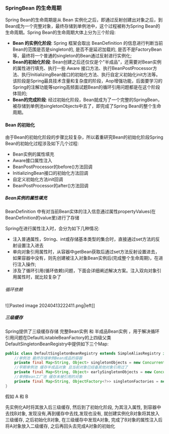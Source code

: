 ### SpringBean 的生命周期
Spring Bean的生命周期是从 Bean 实例化之后，即通过反射创建出对象之后，到Bean成为一个完整对象，最终存储到单例池中，这个过程被称为Spring Bean的生命周期。Spring Bean的生命周期大体上分为三个阶段:
- **Bean 的实例化阶段**: Spring 框架会取出 BeanDefinition 的信息进行判断当前Bean的范围是否是singleton的, 是否不是延迟加载的, 是否不是FactoryBean等，最终将一个普通的singleton的Bean通过反射进行实例化;
- **Bean的初始化阶段**: Bean创建之后还仅仅是个"半成品"，还需要对Bean实例的属性进行填充、执行一些 Aware 接口方法、执行BeanPostProcessor方法、执行InitializingBean接口的初始化方法、执行自定义初始化init方法等。该阶段是Spring最具技术含量和复杂度的阶段，Aop增强功能，后面要学习的Spring的注解功能等spring高频面试题Bean的循环引用问题都是在这个阶段体现的;
- **Bean的完成阶段**: 经过初始化阶段，Bean就成为了一个完整的SpringBean，被存储到单例池singletonObjects中去了，即完成了Spring Bean的整个生命周期。

#### Bean 的初始化
由于Bean的初始化阶段的步骤比较复杂，所以着重研究Bean的初始化阶段Spring Bean的初始化过程涉及如下几个过程:
- Bean实例的属性填充
- Aware接口属性注入
- BeanPostProcessor的before()方法回调 
- InitializingBean接口的初始化方法回调
- 自定义初始化方法init回调
- BeanPostProcessor的after()方法回调
##### Bean实例的属性填充
BeanDefinition 中有对当前Bean实体的注入信息通过属性propertyValues(在BeanDefinition的value里)进行了存储

Spring在进行属性注入时，会分为如下几种情况:
- 注入普通属性，String、int或存储基本类型的集合时，直接通过set方法的反射设置注入进去
- 单向对象引用属性时，从容器中getBean获取后通过set方法反射设置进去，如果容器中没有，则先创建被注入对象Bean实例后(完成整个生命周期)，在进行注入操作;
- 涉及了循环引用(循环依赖)问题，下面会详细阐述解决方案。注入双向对象引用属性时，就比较复杂了

###### 循环依赖
![[Pasted image 20240413222411.png|left]]


##### 三级缓存
Spring提供了三级缓存存储 完整Bean实例 和 半成品Bean实例 ，用于解决循环引用问题在DefaultListableBeanFactory的上四级父类DefaultSingletonBeanRegistry中提供如下三个Map:

```java
public class DefaultSingletonBeanRegistry extends SimpleAliasRegistry implements SingletonBeanRegistry {
	//单例池 最终存储单例Bean成品的容器
    private final Map<String, Object> singletonObjects = new ConcurrentHashMap<>(256); 
    //早期单例池 缓存半成品对象 且当前对象已经备其他对象引用过了
    private final Map<String, Object> earlySingletonObjects = new ConcurrentHashMap<>(16);
    //单例Bean工厂池 缓存未被引用的对象
    private final Map<String, ObjectFactory<?>> singletonFactories = new HashMap<>(16);   
}
```

假如 A 和 B

先实例化A时将其放入后三级缓存, 然后到了初始化阶段, 为其注入属性, 到容器中去找B对象, 发现没有,再到缓存中去找,发现也没有, 就创建实例化B对象将其放入三级缓存, 之后初始化B对象, 在三级缓存中发现A对象, 完成了B对象的属性注入后将A对象放入二级缓存, 之后再回头去完成A对象的初始化  